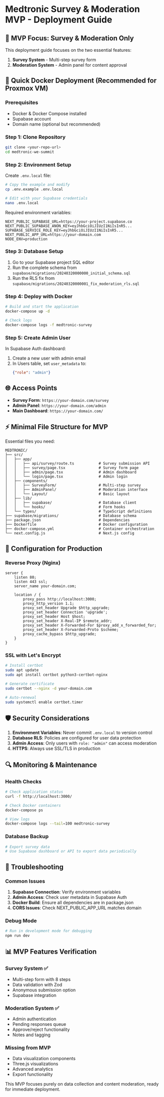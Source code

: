 # Medtronic Survey & Moderation MVP - Deployment Guide

## 🎯 MVP Focus: Survey & Moderation Only

This deployment guide focuses on the two essential features:
1. **Survey System** - Multi-step survey form
2. **Moderation System** - Admin panel for content approval

## 🚀 Quick Docker Deployment (Recommended for Proxmox VM)

### Prerequisites
- Docker & Docker Compose installed
- Supabase account
- Domain name (optional but recommended)

### Step 1: Clone Repository
```bash
git clone <your-repo-url>
cd medtronic-we-summit
```

### Step 2: Environment Setup
Create `.env.local` file:
```bash
# Copy the example and modify
cp .env.example .env.local

# Edit with your Supabase credentials
nano .env.local
```

Required environment variables:
```env
NEXT_PUBLIC_SUPABASE_URL=https://your-project.supabase.co
NEXT_PUBLIC_SUPABASE_ANON_KEY=eyJhbGciOiJIUzI1NiIsInR5...
SUPABASE_SERVICE_ROLE_KEY=eyJhbGciOiJIUzI1NiIsInR5...
NEXT_PUBLIC_APP_URL=https://your-domain.com
NODE_ENV=production
```

### Step 3: Database Setup
1. Go to your Supabase project SQL editor
2. Run the complete schema from `supabase/migrations/20240320000000_initial_schema.sql`
3. Run the RLS fix from `supabase/migrations/20240320000001_fix_moderation_rls.sql`

### Step 4: Deploy with Docker
```bash
# Build and start the application
docker-compose up -d

# Check logs
docker-compose logs -f medtronic-survey
```

### Step 5: Create Admin User
In Supabase Auth dashboard:
1. Create a new user with admin email
2. In Users table, set `user_metadata` to:
   ```json
   {"role": "admin"}
   ```

## 🌐 Access Points

- **Survey Form**: `https://your-domain.com/survey`
- **Admin Panel**: `https://your-domain.com/admin`
- **Main Dashboard**: `https://your-domain.com/`

## ⚡ Minimal File Structure for MVP

Essential files you need:
```
MEDTRONIC/
├── src/
│   ├── app/
│   │   ├── api/survey/route.ts           # Survey submission API
│   │   ├── survey/page.tsx               # Survey form page
│   │   ├── admin/page.tsx                # Admin dashboard
│   │   └── login/page.tsx                # Admin login
│   ├── components/
│   │   ├── SurveyForm/                   # Multi-step survey
│   │   ├── AdminPanel/                   # Moderation interface
│   │   └── Layout/                       # Basic layout
│   ├── lib/
│   │   ├── supabase/                     # Database client
│   │   └── hooks/                        # Form hooks
│   └── types/                            # TypeScript definitions
├── supabase/migrations/                  # Database schema
├── package.json                          # Dependencies
├── Dockerfile                            # Docker configuration
├── docker-compose.yml                    # Container orchestration
└── next.config.js                        # Next.js config
```

## 🔧 Configuration for Production

### Reverse Proxy (Nginx)
```nginx
server {
    listen 80;
    listen 443 ssl;
    server_name your-domain.com;
    
    location / {
        proxy_pass http://localhost:3000;
        proxy_http_version 1.1;
        proxy_set_header Upgrade $http_upgrade;
        proxy_set_header Connection 'upgrade';
        proxy_set_header Host $host;
        proxy_set_header X-Real-IP $remote_addr;
        proxy_set_header X-Forwarded-For $proxy_add_x_forwarded_for;
        proxy_set_header X-Forwarded-Proto $scheme;
        proxy_cache_bypass $http_upgrade;
    }
}
```

### SSL with Let's Encrypt
```bash
# Install certbot
sudo apt update
sudo apt install certbot python3-certbot-nginx

# Generate certificate
sudo certbot --nginx -d your-domain.com

# Auto-renewal
sudo systemctl enable certbot.timer
```

## 🛡️ Security Considerations

1. **Environment Variables**: Never commit `.env.local` to version control
2. **Database RLS**: Policies are configured for user data protection
3. **Admin Access**: Only users with `role: "admin"` can access moderation
4. **HTTPS**: Always use SSL/TLS in production

## 🔍 Monitoring & Maintenance

### Health Checks
```bash
# Check application status
curl -f http://localhost:3000/

# Check Docker containers
docker-compose ps

# View logs
docker-compose logs --tail=100 medtronic-survey
```

### Database Backup
```bash
# Export survey data
# Use Supabase dashboard or API to export data periodically
```

## 🚨 Troubleshooting

### Common Issues
1. **Supabase Connection**: Verify environment variables
2. **Admin Access**: Check user metadata in Supabase Auth
3. **Docker Build**: Ensure all dependencies are in package.json
4. **CORS Issues**: Check NEXT_PUBLIC_APP_URL matches domain

### Debug Mode
```bash
# Run in development mode for debugging
npm run dev
```

## 📊 MVP Features Verification

### Survey System ✅
- Multi-step form with 8 steps
- Data validation with Zod
- Anonymous submission option
- Supabase integration

### Moderation System ✅
- Admin authentication
- Pending responses queue
- Approve/reject functionality
- Notes and tagging

### Missing from MVP
- Data visualization components
- Three.js visualizations
- Advanced analytics
- Export functionality

This MVP focuses purely on data collection and content moderation, ready for immediate deployment. 